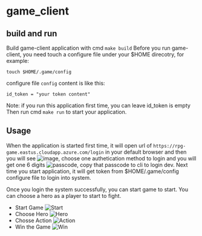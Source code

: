 # game_client


## build and run

Build game-client application with cmd `make build`
Before you run game-client, you need touch a configure file under your $HOME direcotry, for example:

`touch $HOME/.game/config`

configure file `config` content is like this:

```
id_token = "your token content"
```
Note: if you run this application first time, you can leave id_token is empty
Then run cmd  `make run` to start your application.

## Usage
When the application is started first time, it will open url of `https://rpg-game.eastus.cloudapp.azure.com/login` in your default browser and then you will see ![image](!login.png), choose one authetication method to login and you will get one 6 digits ![passcode](passcode.png), copy that passcode to cli to login dev. Next time you start application, it will get token from $HOME/.game/config configure file to login into system.

Once you login the system successfully, you can start game to start.
You can choose a hero as a player to start to fight.

- Start Game
![Start](start.png)
- Choose Hero
![Hero](hero.png)
- Chosse Action
![Action](action.png)
- Win the Game
![Win](win.png)
